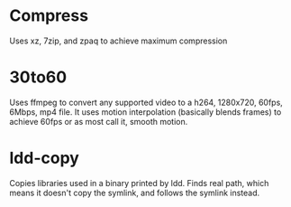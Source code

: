 # Compress

Uses xz, 7zip, and zpaq to achieve maximum compression

# 30to60

Uses ffmpeg to convert any supported video to a h264, 1280x720, 60fps, 6Mbps, mp4 file. It uses motion interpolation (basically blends frames) to achieve
60fps or as most call it, smooth motion.

# ldd-copy

Copies libraries used in a binary printed by ldd. Finds real path, which means it doesn't copy the symlink, and follows the symlink instead.
